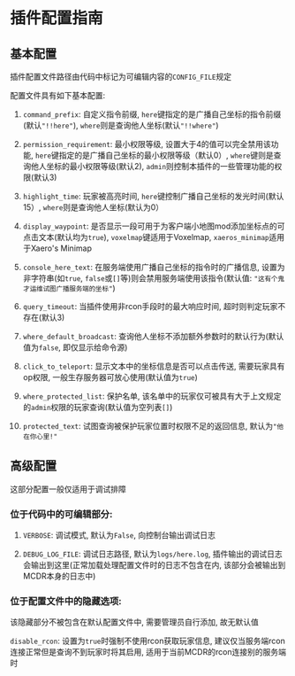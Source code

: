  # 插件配置指南
 
 ## 基本配置
 
插件配置文件路径由代码中标记为可编辑内容的`CONFIG_FILE`规定

配置文件具有如下基本配置:

1. `command_prefix`: 自定义指令前缀, `here`键指定的是广播自己坐标的指令前缀(默认`"!!here"`), `where`则是查询他人坐标(默认`"!!where"`)

2. `permission_requirement`: 最小权限等级, 设置大于4的值可以完全禁用该功能, `here`键指定的是广播自己坐标的最小权限等级（默认0）, `where`键则是查询他人坐标的最小权限等级(默认2), `admin`则控制本插件的一些管理功能的权限(默认3)
 
3. `highlight_time`: 玩家被高亮时间, `here`键控制广播自己坐标的发光时间(默认15）, `where`则是查询他人坐标(默认为0）

4. `display_waypoint`: 是否显示一段可用于为客户端小地图mod添加坐标点的可点击文本(默认均为`true`), `voxelmap`键适用于Voxelmap, `xaeros_minimap`适用于Xaero's Minimap 

5. `console_here_text`: 在服务端使用广播自己坐标的指令时的广播信息, 设置为非字符串(如`true`, `false`或`[]`等)则会禁用服务端使用该指令(默认值: `"这有个鬼才运维试图广播服务端的坐标"`)

6. `query_timeout`: 当插件使用非rcon手段时的最大响应时间, 超时则判定玩家不存在(默认3)

7. `where_default_broadcast`: 查询他人坐标不添加额外参数时的默认行为(默认值为`false`, 即仅显示给命令源)

8. `click_to_teleport`: 显示文本中的坐标信息是否可以点击传送, 需要玩家具有op权限, 一般生存服务器可放心使用(默认值为`true`)

9. `where_protected_list`: 保护名单, 该名单中的玩家仅可被具有大于上文规定的`admin`权限的玩家查询(默认值为空列表`[]`)

10. `protected_text`: 试图查询被保护玩家位置时权限不足的返回信息, 默认为`"他在你心里!"`

## 高级配置

这部分配置一般仅适用于调试排障

### 位于代码中的可编辑部分: 

1. `VERBOSE`: 调试模式, 默认为`False`, 向控制台输出调试日志

2. `DEBUG_LOG_FILE`: 调试日志路径, 默认为`logs/here.log`, 插件输出的调试日志会输出到这里(正常加载处理配置文件时的日志不包含在内, 该部分会被输出到MCDR本身的日志中)

### 位于配置文件中的隐藏选项:

该隐藏部分不被包含在默认配置文件中, 需要管理员自行添加, 故无默认值

`disable_rcon`: 设置为`true`时强制不使用rcon获取玩家信息, 建议仅当服务端rcon连接正常但是查询不到玩家时将其启用, 适用于当前MCDR的rcon连接别的服务端时
